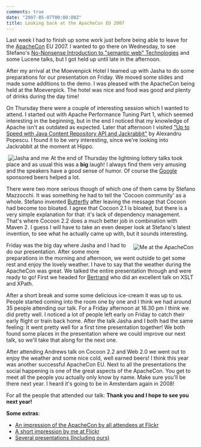 ```yaml
---
comments: true
date: "2007-05-07T00:00:00Z"
title: Looking back at the ApacheCon EU 2007
---
```


Last week I had to finish up some work just before being able to leave for the <a title="ApacheCon" target="_blank" href="http://www.eu.apachecon.com/">ApacheCon</a> EU 2007. I wanted to go there on Wednesday, to see Stefano's <a href="http://www.eu.apachecon.com/program/talk/13">No-Nonsense Introduction to "semantic web" Technologies</a> and some Lucene talks, but I got held up until late in the afternoon.

After my arrival at the Moevenpick Hotel I teamed up with Jasha to do some preparations for our presentation on Friday. We moved some slides and made some additions to the demo. I was pleased with the ApacheCon being held at the Moevenpick. The hotel was nice and food was good and plenty of drinks during the day time!

On Thursday there were a couple of interesting session which I wanted to attend. I started out with Apache Performance Tuning Part 1, which seemed interesting in the beginning, but in the end I noticed that my knowledge of Apache isn't as outdated as expected. Later that afternoon I visited <a href="http://www.eu.apachecon.com/program/talk/45" target="_blank">"Up to Speed with Java Content Repository API and Jackrabbit"</a> by Alexandru Popescu. I found it to be very interesting, since we're looking into Jackrabbit at the moment at Hippo.

<img alt="Jasha and me" src="http://farm1.static.flickr.com/179/482452727_b4333b374e_m.jpg" align="left" border="0" hspace="5" vspace="0" />At the end of Thursday the lightning lottery talks took place and as usual this was a <strong>big</strong> laugh! I always find them very amusing and the speakers have a good sense of humor. Of course the <a title="Google" target="_blank" href="http://www.google.com">Google</a> sponsored beers helped a lot.

There were two more serious though of which one of them came by Stefano Mazzocchi. It was something he had to tell the 'Cocoon community' as a whole. Stefano invented <a href="http://simile.mit.edu/wiki/Butterfly" target="_blank">Butterfly</a> after leaving the message that Cocoon had become too bloated. I agree that Cocoon 2.1 is bloated, but there is a very simple explanation for that: it's lack of dependency management. That's where Cocoon 2.2 does a much better job in combination with Maven 2. I guess I will have to take an even deeper look at Stefano's latest invention, to see what he actually came up with, but it sounds interesting.

<img alt="Me at the ApacheCon" src="http://farm1.static.flickr.com/208/484050576_6121df8e82_m.jpg" align="right" border="0" hspace="5" vspace="5" />Friday was the big day where Jasha and I had to do our presentation. After some more preparations in the morning and afternoon, we went outside to get some rest and enjoy the lovely weather. I have to say that the weather during the ApacheCon was great. We talked the entire presentation through and were ready to go! First we headed for <a href="http://www.codeconsult.ch/bertrand/" target="_blank">Bertrand</a> who did an excellent talk on XSLT and XPath.

After a short break and some some delicious ice-cream it was up to us. People started coming into the room one by one and I think we had around 35 people attending our talk. For a Friday afternoon at 16.30 pm I think we did pretty well. I noticed a lot of people left early on Friday to catch their early flight or train back home. After the talk Jasha and I both had the same feeling: It went pretty well for a first time presentation together! We both found some places in the presentation where we could improve our next talk, so we'll take that along for the next one.

After attending Andrews talk on Cocoon 2.2 and Web 2.0 we went out to enjoy the weather and some nice cold, well earned beers! I think this year was another successful ApacheCon EU. Next to all the presentations the social happening is one of the great aspects of the ApacheCon. You get to meet all the people you actually only know by name. Make sure you'll be there next year. I heard it's going to be in Amsterdam again in 2008!

For all the people that attended our talk: <strong>Thank you and I hope to see you next year!</strong>

<strong>Some extras</strong>:

+ <a href="http://flickr.com/photos/tags/apacheconeu07/" target="_blank">An impression of the ApacheCon by all attendees at Flickr</a>
+ <a href="http://www.flickr.com/photos/reijnj/sets/72157600179176727/" target="_blank">A short impression by me at Flickr</a>
+ <a href="http://wiki.apache.org/apachecon/Eu2007OnlineSessionSlides" target="_blank">Several presentations (Including ours)</a>
